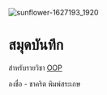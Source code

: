
![sunflower-1627193_1920](https://github.com/frukcharkrit/frukcharkrit.github.io/assets/157786904/9a632902-721d-43b6-9526-01d2c1839731)

# สมุดบันทึก

สำหรับรายวิชา [OOP](https://frukcharkrit.github.io/)

ลงชื่อ - ชาคริต พิมพ์สระเกษ

